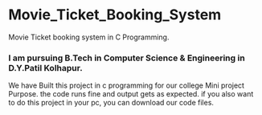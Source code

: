 # Movie_Ticket_Booking_System
Movie Ticket booking system in C Programming.

### I am pursuing B.Tech in Computer Science & Engineering in D.Y.Patil Kolhapur.
  We have Built this project in c programming for our college Mini project Purpose. the code runs fine and output gets as expected.
  if you also want to do this project in your pc, you can download our code files.
